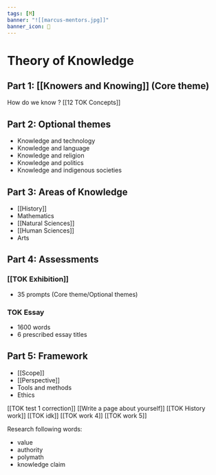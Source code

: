 ```yaml
---
tags: [M] 
banner: "![[marcus-mentors.jpg]]"
banner_icon: 📖
---
```

# Theory of Knowledge
## Part 1: [[Knowers and Knowing]] (Core theme)
How do we know ?
[[12 TOK Concepts]]
## Part 2: Optional themes
- Knowledge and technology
- Knowledge and language
- Knowledge and religion
- Knowledge and politics
- Knowledge and indigenous societies
## Part 3: Areas of Knowledge
- [[History]]
- Mathematics
- [[Natural Sciences]]
- [[Human Sciences]]
- Arts
## Part 4: Assessments
### [[TOK Exhibition]]
- 35 prompts (Core theme/Optional themes)
### TOK Essay
- 1600 words
- 6 prescribed essay titles
## Part 5: Framework
- [[Scope]]
- [[Perspective]]
- Tools and methods
- Ethics

[[TOK test 1 correction]]
[[Write a page about yourself]]
[[TOK History work]]
[[TOK idk]]
[[TOK work 4]]
[[TOK work 5]]

Research following words:
- value
- authority
- polymath
- knowledge claim 


